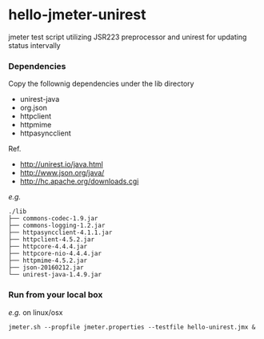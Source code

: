 # hello-jmeter-unirest
jmeter test script utilizing JSR223 preprocessor and unirest for updating status intervally



### Dependencies
Copy the follownig dependencies under the lib directory

* unirest-java
* org.json
* httpclient  
* httpmime 
* httpasyncclient 

Ref.

- http://unirest.io/java.html
- http://www.json.org/java/
- http://hc.apache.org/downloads.cgi


*e.g.* 
```
./lib
├── commons-codec-1.9.jar
├── commons-logging-1.2.jar
├── httpasyncclient-4.1.1.jar
├── httpclient-4.5.2.jar
├── httpcore-4.4.4.jar
├── httpcore-nio-4.4.4.jar
├── httpmime-4.5.2.jar
├── json-20160212.jar
└── unirest-java-1.4.9.jar
```

### Run from your local box

*e.g.* on linux/osx 
```
jmeter.sh --propfile jmeter.properties --testfile hello-unirest.jmx &
```
